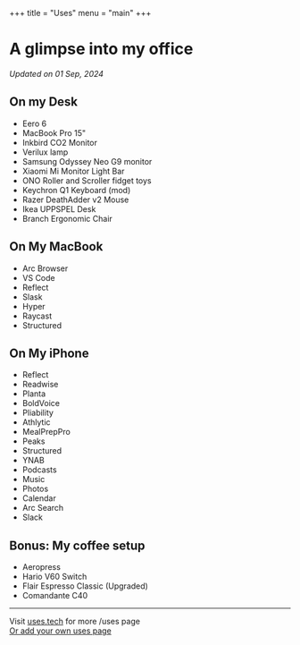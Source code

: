 +++
title = "Uses"
menu = "main"
+++

# A glimpse into my office
*Updated on 01 Sep, 2024*

## On my Desk

- Eero 6
- MacBook Pro 15"
- Inkbird CO2 Monitor
- Verilux lamp
- Samsung Odyssey Neo G9 monitor
- Xiaomi Mi Monitor Light Bar
- ONO Roller and Scroller fidget toys
- Keychron Q1 Keyboard (mod)
- Razer DeathAdder v2 Mouse
- Ikea UPPSPEL Desk
- Branch Ergonomic Chair

## On My MacBook

- Arc Browser
- VS Code
- Reflect
- Slask
- Hyper
- Raycast
- Structured

## On My iPhone

- Reflect
- Readwise
- Planta
- BoldVoice
- Pliability
- Athlytic
- MealPrepPro
- Peaks
- Structured
- YNAB
- Podcasts
- Music
- Photos
- Calendar
- Arc Search
- Slack

## Bonus: My coffee setup

- Aeropress
- Hario V60 Switch
- Flair Espresso Classic (Upgraded)
- Comandante C40

---

Visit [uses.tech](https://uses.tech) for more /uses page  
[Or add your own uses page](https://github.com/wesbos/awesome-uses/?tab=readme-ov-file#readme)